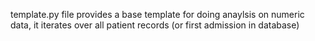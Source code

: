 template.py file provides a base template for doing anaylsis on numeric data, it iterates over all patient records (or first admission in database)

